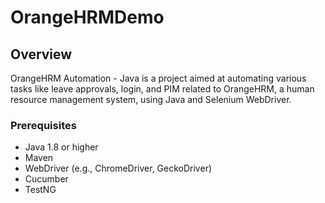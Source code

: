 # OrangeHRMDemo

## Overview
OrangeHRM Automation - Java is a project aimed at automating various tasks like leave approvals, login, and PIM related to OrangeHRM, a human resource management system, using Java and Selenium WebDriver.

### Prerequisites

- Java 1.8 or higher
- Maven
- WebDriver (e.g., ChromeDriver, GeckoDriver)
- Cucumber
- TestNG
